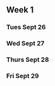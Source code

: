 ## Week 1

### Tues Sept 26

<!---

In Eclipse access your week-1 project folder and create a class called **Columbus Facts**
  - Use proper naming conventions on **Columbus Facts** as your class title
  - Code the proper commands to print the folloiwng in your console
  ```bash
    Columbus is ranked 8th in U.S. cities for tech job growth
    Ranked first in Scaling startups
    Ranked top city for mid-career professionals 
    ```
   
-->



### Wed Sept 27

### Thurs Sept 28

### Fri Sept 29


